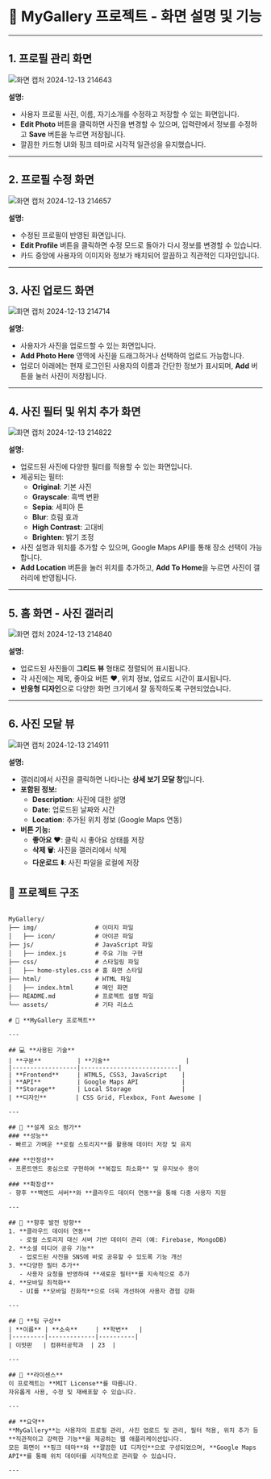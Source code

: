 # 📸 MyGallery 프로젝트 - 화면 설명 및 기능

---

## **1. 프로필 관리 화면**  
![화면 캡처 2024-12-13 214643](https://github.com/user-attachments/assets/4df6bda0-fe29-4982-a37e-37e2c0e89637)


**설명:**  
- 사용자 프로필 사진, 이름, 자기소개를 수정하고 저장할 수 있는 화면입니다.  
- **Edit Photo** 버튼을 클릭하면 사진을 변경할 수 있으며, 입력란에서 정보를 수정하고 **Save** 버튼을 누르면 저장됩니다.  
- 깔끔한 카드형 UI와 핑크 테마로 시각적 일관성을 유지했습니다.  

---

## **2. 프로필 수정 화면**  
![화면 캡처 2024-12-13 214657](https://github.com/user-attachments/assets/782518bd-3894-49a1-b1c4-01cccfa0ee92)


**설명:**  
- 수정된 프로필이 반영된 화면입니다.  
- **Edit Profile** 버튼을 클릭하면 수정 모드로 돌아가 다시 정보를 변경할 수 있습니다.  
- 카드 중앙에 사용자의 이미지와 정보가 배치되어 깔끔하고 직관적인 디자인입니다.  

---

## **3. 사진 업로드 화면**  
 ![화면 캡처 2024-12-13 214714](https://github.com/user-attachments/assets/f892e60a-a52c-438d-96e0-92871a2b4aa2)


**설명:**  
- 사용자가 사진을 업로드할 수 있는 화면입니다.  
- **Add Photo Here** 영역에 사진을 드래그하거나 선택하여 업로드 가능합니다.  
- 업로더 아래에는 현재 로그인된 사용자의 이름과 간단한 정보가 표시되며, **Add** 버튼을 눌러 사진이 저장됩니다.  

---

## **4. 사진 필터 및 위치 추가 화면**  
![화면 캡처 2024-12-13 214822](https://github.com/user-attachments/assets/55f18dd9-d9d7-4b83-94a6-71c2eb2a589b)


**설명:**  
- 업로드된 사진에 다양한 필터를 적용할 수 있는 화면입니다.  
- 제공되는 필터:  
  - **Original**: 기본 사진  
  - **Grayscale**: 흑백 변환  
  - **Sepia**: 세피아 톤  
  - **Blur**: 흐림 효과  
  - **High Contrast**: 고대비  
  - **Brighten**: 밝기 조정  
- 사진 설명과 위치를 추가할 수 있으며, Google Maps API를 통해 장소 선택이 가능합니다.  
- **Add Location** 버튼을 눌러 위치를 추가하고, **Add To Home**을 누르면 사진이 갤러리에 반영됩니다.  

---

## **5. 홈 화면 - 사진 갤러리**  
![화면 캡처 2024-12-13 214840](https://github.com/user-attachments/assets/32c2b4f4-9cd9-4992-962b-8054053780e8)


**설명:**  
- 업로드된 사진들이 **그리드 뷰** 형태로 정렬되어 표시됩니다.  
- 각 사진에는 제목, 좋아요 버튼 ❤️, 위치 정보, 업로드 시간이 표시됩니다.  
- **반응형 디자인**으로 다양한 화면 크기에서 잘 동작하도록 구현되었습니다.  

---

## **6. 사진 모달 뷰**  
![화면 캡처 2024-12-13 214911](https://github.com/user-attachments/assets/eb195c6f-7c18-4e75-8f77-e6759a4e77ae)


**설명:**  
- 갤러리에서 사진을 클릭하면 나타나는 **상세 보기 모달 창**입니다.  
- **포함된 정보:**  
  - **Description**: 사진에 대한 설명  
  - **Date**: 업로드된 날짜와 시간  
  - **Location**: 추가된 위치 정보 (Google Maps 연동)  
- **버튼 기능:**  
  - **좋아요 ❤️**: 클릭 시 좋아요 상태를 저장  
  - **삭제 🗑️**: 사진을 갤러리에서 삭제  
  - **다운로드 ⬇️**: 사진 파일을 로컬에 저장
 
 ## 📂 **프로젝트 구조**  
```plaintext

MyGallery/
├── img/                # 이미지 파일
│   ├── icon/           # 아이콘 파일
├── js/                 # JavaScript 파일
│   ├── index.js        # 주요 기능 구현
├── css/                # 스타일링 파일
│   ├── home-styles.css # 홈 화면 스타일
├── html/               # HTML 파일
│   ├── index.html      # 메인 화면
├── README.md           # 프로젝트 설명 파일
└── assets/             # 기타 리소스

# 📸 **MyGallery 프로젝트**

---

## 💻 **사용된 기술**  
| **구분**          | **기술**                     |  
|------------------|---------------------------|  
| **Frontend**     | HTML5, CSS3, JavaScript    |  
| **API**          | Google Maps API            |  
| **Storage**      | Local Storage              |  
| **디자인**        | CSS Grid, Flexbox, Font Awesome |  

---

## 🔧 **설계 요소 평가**  
### **성능**  
- 빠르고 가벼운 **로컬 스토리지**를 활용해 데이터 저장 및 유지  

### **안정성**  
- 프론트엔드 중심으로 구현하여 **복잡도 최소화** 및 유지보수 용이  

### **확장성**  
- 향후 **백엔드 서버**와 **클라우드 데이터 연동**을 통해 다중 사용자 지원  

---

## 🔮 **향후 발전 방향**  
1. **클라우드 데이터 연동**  
   - 로컬 스토리지 대신 서버 기반 데이터 관리 (예: Firebase, MongoDB)  
2. **소셜 미디어 공유 기능**  
   - 업로드된 사진을 SNS에 바로 공유할 수 있도록 기능 개선  
3. **다양한 필터 추가**  
   - 사용자 요청을 반영하여 **새로운 필터**를 지속적으로 추가  
4. **모바일 최적화**  
   - UI를 **모바일 친화적**으로 더욱 개선하여 사용자 경험 강화  

---

## 👥 **팀 구성**  
| **이름** | **소속**     | **학번**   |  
|---------|-------------|----------|  
| 이먓판   | 컴퓨터공학과  | 23  |  

---

## 📜 **라이센스**  
이 프로젝트는 **MIT License**를 따릅니다.  
자유롭게 사용, 수정 및 재배포할 수 있습니다.  

---

## **요약**  
**MyGallery**는 사용자의 프로필 관리, 사진 업로드 및 관리, 필터 적용, 위치 추가 등 **직관적이고 강력한 기능**을 제공하는 웹 애플리케이션입니다.  
모든 화면이 **핑크 테마**와 **깔끔한 UI 디자인**으로 구성되었으며, **Google Maps API**를 통해 위치 데이터를 시각적으로 관리할 수 있습니다.  

---
